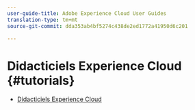 ```yaml
---
user-guide-title: Adobe Experience Cloud User Guides
translation-type: tm+mt
source-git-commit: dda353ab4bf5274c438de2ed1772a41950d6c201

---
```



# Didacticiels Experience Cloud {#tutorials}

+ [Didacticiels Experience Cloud](home.md)
